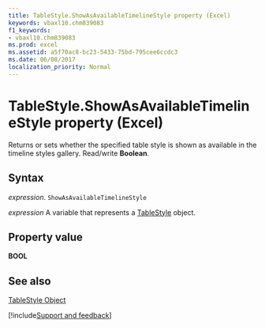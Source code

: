 ```yaml
---
title: TableStyle.ShowAsAvailableTimelineStyle property (Excel)
keywords: vbaxl10.chm839083
f1_keywords:
- vbaxl10.chm839083
ms.prod: excel
ms.assetid: a5f70ac8-bc23-5433-75bd-795cee6ccdc3
ms.date: 06/08/2017
localization_priority: Normal
---
```



# TableStyle.ShowAsAvailableTimelineStyle property (Excel)

Returns or sets whether the specified table style is shown as available in the timeline styles gallery.  Read/write **Boolean**.


## Syntax

_expression_. `ShowAsAvailableTimelineStyle`

_expression_ A variable that represents a [TableStyle](Excel.TableStyle.md) object.


## Property value

 **BOOL**


## See also


[TableStyle Object](Excel.TableStyle.md)

[!include[Support and feedback](~/includes/feedback-boilerplate.md)]